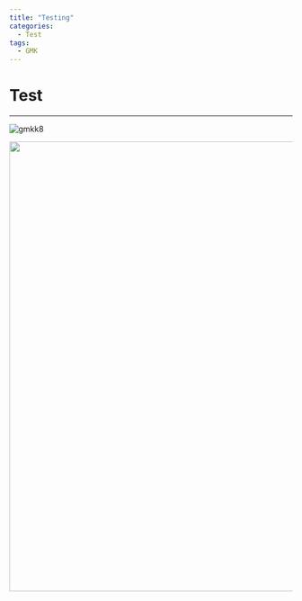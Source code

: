 ```yaml
---
title: "Testing"
categories:
  - Test
tags:
  - GMK
---
```


# Test 
___

![gmkk8]({{site.url}}/images/O1002221.jpg)

<img src="{{site.url}}/images/O1002221.jpg" width="800"><br>